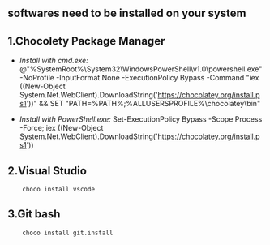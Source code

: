 
##  softwares need to be installed on your system


##  1.Chocolety Package Manager

*   *Install with cmd.exe:*
            @"%SystemRoot%\System32\WindowsPowerShell\v1.0\powershell.exe" -NoProfile -InputFormat None -ExecutionPolicy Bypass -Command "iex ((New-Object System.Net.WebClient).DownloadString('https://chocolatey.org/install.ps1'))" && SET "PATH=%PATH%;%ALLUSERSPROFILE%\chocolatey\bin"
        

*   *Install with PowerShell.exe:*
            Set-ExecutionPolicy Bypass -Scope Process -Force; iex ((New-Object System.Net.WebClient).DownloadString('https://chocolatey.org/install.ps1'))
    
    
##  2.Visual Studio

        choco install vscode


##  3.Git bash

        choco install git.install